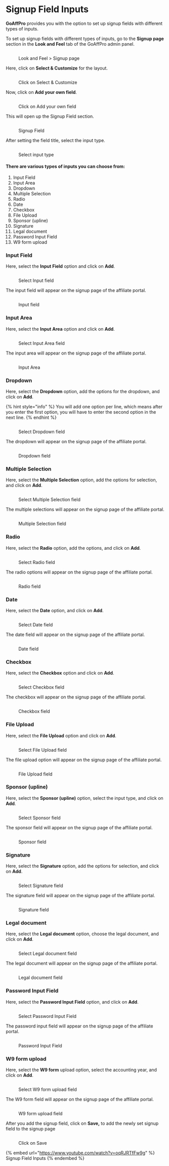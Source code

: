 # Signup Field Inputs

**GoAffPro** provides you with the option to set up signup fields with different types of inputs.

To set up signup fields with different types of inputs, go to the **Signup page** section in the **Look and Feel** tab of the GoAffPro admin panel.&#x20;

<figure><img src="../../../.gitbook/assets/image (3216).png" alt=""><figcaption><p>Look and Feel > Signup page</p></figcaption></figure>

Here, click on **Select & Customize** for the layout.

<figure><img src="../../../.gitbook/assets/Screenshot 2023-03-06 193533.png" alt=""><figcaption><p>Click on Select &#x26; Customize</p></figcaption></figure>

Now, click on **Add your own field**.

<figure><img src="../../../.gitbook/assets/Screenshot 2023-03-06 193339 (1).png" alt=""><figcaption><p>Click on Add your own field</p></figcaption></figure>

This will open up the Signup Field section.

<figure><img src="../../../.gitbook/assets/image (1099).png" alt=""><figcaption><p>Signup Field</p></figcaption></figure>

After setting the field title, select the input type.

<figure><img src="../../../.gitbook/assets/Screenshot 2023-03-06 193632.png" alt=""><figcaption><p>Select input type</p></figcaption></figure>

#### There are various types of inputs you can choose from:

1. Input Field
2. Input Area
3. Dropdown&#x20;
4. Multiple Selection
5. Radio
6. Date
7. Checkbox
8. File Upload&#x20;
9. Sponsor (upline)
10. Signature
11. Legal document
12. Password Input Field
13. W9 form upload

### Input Field

Here, select the **Input Field** option and click on **Add**.

<figure><img src="../../../.gitbook/assets/image (399).png" alt=""><figcaption><p>Select Input field</p></figcaption></figure>

The input field will appear on the signup page of the affiliate portal.&#x20;

<figure><img src="../../../.gitbook/assets/image (457).png" alt=""><figcaption><p>Input field</p></figcaption></figure>

### Input Area

Here, select the **Input Area** option and click on **Add**.

<figure><img src="../../../.gitbook/assets/image (3063).png" alt=""><figcaption><p>Select Input Area field</p></figcaption></figure>

The input area will appear on the signup page of the affiliate portal.&#x20;

<figure><img src="../../../.gitbook/assets/image (2536).png" alt=""><figcaption><p>Input Area</p></figcaption></figure>

### Dropdown

Here, select the **Dropdown** option, add the options for the dropdown, and click on **Add**.

{% hint style="info" %}
You will add one option per line, which means after you enter the first option, you will have to enter the second option in the next line.
{% endhint %}

<figure><img src="../../../.gitbook/assets/image (2031).png" alt=""><figcaption><p>Select Dropdown field</p></figcaption></figure>

The dropdown will appear on the signup page of the affiliate portal.&#x20;

<figure><img src="../../../.gitbook/assets/image (3136).png" alt=""><figcaption><p>Dropdown field</p></figcaption></figure>

### Multiple Selection

Here, select the **Multiple Selection** option, add the options for selection, and click on **Add**.

<figure><img src="../../../.gitbook/assets/image (1588).png" alt=""><figcaption><p>Select Multiple Selection field</p></figcaption></figure>

The multiple selections will appear on the signup page of the affiliate portal.&#x20;

<figure><img src="../../../.gitbook/assets/image (367).png" alt=""><figcaption><p>Multiple Selection field</p></figcaption></figure>

### Radio

Here, select the **Radio** option, add the options, and click on **Add**.

<figure><img src="../../../.gitbook/assets/image (940).png" alt=""><figcaption><p>Select Radio field</p></figcaption></figure>

The radio options will appear on the signup page of the affiliate portal.&#x20;

<figure><img src="../../../.gitbook/assets/image (1034).png" alt=""><figcaption><p>Radio field</p></figcaption></figure>

### Date

Here, select the **Date** option, and click on **Add**.

<figure><img src="../../../.gitbook/assets/image (994).png" alt=""><figcaption><p>Select Date field</p></figcaption></figure>

The date field will appear on the signup page of the affiliate portal.

<figure><img src="../../../.gitbook/assets/image (2667).png" alt=""><figcaption><p>Date field</p></figcaption></figure>

### Checkbox

Here, select the **Checkbox** option and click on **Add**.

<figure><img src="../../../.gitbook/assets/image (584).png" alt=""><figcaption><p>Select Checkbox field</p></figcaption></figure>

The checkbox will appear on the signup page of the affiliate portal.&#x20;

<figure><img src="../../../.gitbook/assets/image (2916).png" alt=""><figcaption><p>Checkbox field</p></figcaption></figure>

### File Upload&#x20;

Here, select the **File Upload** option and click on **Add**.

<figure><img src="../../../.gitbook/assets/image (2331).png" alt=""><figcaption><p>Select File Upload field</p></figcaption></figure>

The file upload option will appear on the signup page of the affiliate portal.&#x20;

<figure><img src="../../../.gitbook/assets/image (2280).png" alt=""><figcaption><p>File Upload field</p></figcaption></figure>

### Sponsor (upline)

Here, select the **Sponsor (upline)** option, select the input type, and click on **Add**.

<figure><img src="../../../.gitbook/assets/image (1492).png" alt=""><figcaption><p>Select Sponsor field</p></figcaption></figure>

The sponsor field will appear on the signup page of the affiliate portal.

<figure><img src="../../../.gitbook/assets/image (2402).png" alt=""><figcaption><p>Sponsor field</p></figcaption></figure>

### Signature

Here, select the **Signature** option, add the options for selection, and click on **Add**.

<figure><img src="../../../.gitbook/assets/image (1653).png" alt=""><figcaption><p>Select Signature field</p></figcaption></figure>

The signature field will appear on the signup page of the affiliate portal.&#x20;

<figure><img src="../../../.gitbook/assets/image (1073).png" alt=""><figcaption><p>Signature field</p></figcaption></figure>

### Legal document

Here, select the **Legal document** option, choose the legal document, and click on **Add**.

<figure><img src="../../../.gitbook/assets/image (623).png" alt=""><figcaption><p>Select Legal document field</p></figcaption></figure>

The legal document will appear on the signup page of the affiliate portal.

<figure><img src="../../../.gitbook/assets/image (2083).png" alt=""><figcaption><p>Legal document field</p></figcaption></figure>

### Password Input Field

Here, select the **Password Input Field** option, and click on **Add**.

<figure><img src="../../../.gitbook/assets/image (1044).png" alt=""><figcaption><p>Select Password Input Field</p></figcaption></figure>

The password input field will appear on the signup page of the affiliate portal.

<figure><img src="../../../.gitbook/assets/image (2671).png" alt=""><figcaption><p>Password Input Field</p></figcaption></figure>

### W9 form upload

Here, select the **W9 form** upload option, select the accounting year, and click on **Add**.

<figure><img src="../../../.gitbook/assets/image (2762).png" alt=""><figcaption><p>Select W9 form upload field</p></figcaption></figure>

The W9 form field will appear on the signup page of the affiliate portal.

<figure><img src="../../../.gitbook/assets/image (2288).png" alt=""><figcaption><p>W9 form upload field</p></figcaption></figure>

After you add the signup field, click on **Save,** to add the newly set signup field to the signup page

<figure><img src="../../../.gitbook/assets/Screenshot 2023-03-06 194732.png" alt=""><figcaption><p>Click on Save</p></figcaption></figure>

{% embed url="https://www.youtube.com/watch?v=oqRJRTfFw9g" %}
Signup Field Inputs
{% endembed %}
